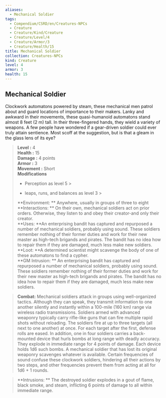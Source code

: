 ```yaml
---
aliases:
  - Mechanical Soldier
tags:
  - Compendium/CSRD/en/Creatures-NPCs
  - Creature
  - Creature/Kind/Creature
  - Creature/Level/4
  - Creature/Armor/3
  - Creature/Health/15
title: Mechanical Soldier
collection: Creatures-NPCs
kind: Creature
level: 4
armor: 3
health: 15
---
```

## Mechanical Soldier  
Clockwork automatons powered by steam, these mechanical men patrol about and guard locations of importance to their makers. Lanky and awkward in their movements, these quasi-humanoid automatons stand almost 8 feet (2 m) tall. In their three-fingered hands, they wield a variety of weapons.
A few people have wondered if a gear-driven soldier could ever truly attain sentience. Most scoff at the suggestion, but is that a gleam in the glass lens of its eye?  

  
> **Level :** 4  
> **Health :** 15  
> **Damage :** 4 points  
> **Armor :** 3  
> **Movement :** Short  
> **Modifications**  
>- Perception as level 5 >
>  
>- leaps, runs, and balances as level 3 >
>  
> **Environment: ** Anywhere, usually in groups of three to eight  
> **Interactions: ** On their own, mechanical soldiers act on prior orders. Otherwise, they listen to and obey their creator-and only their creator.  
> **Uses: **An enterprising bandit has captured and repurposed a number of mechanical soldiers, probably using sound. These soldiers remember nothing of their former duties and work for their new master as high-tech brigands and pirates. The bandit has no idea how to repair them if they are damaged, much less make new soldiers.  
> **Loot: **A determined scientist might scavenge the body of one of these automatons to find a cypher.  
> **GM Intrusion: ** An enterprising bandit has captured and repurposed a number of mechanical soldiers, probably using sound. These soldiers remember nothing of their former duties and work for their new master as high-tech brigands and pirates. The bandit has no idea how to repair them if they are damaged, much less make new soldiers.  

> **Combat:** 
> Mechanical soldiers attack in groups using well-organized tactics. Although they can speak, they transmit information to one another silently and instantly within a 100-mile (160 km) range via wireless radio transmissions.
Soldiers armed with advanced weaponry typically carry rifle-like guns that can fire multiple rapid shots without reloading. The soldiers fire at up to three targets (all next to one another) at once. For each target after the first, defense rolls are eased.
In addition, one in four soldiers carries a back-mounted device that hurls bombs at long range with deadly accuracy. They explode in immediate range for
4 points of damage. Each device holds 1d6
such bombs.
A mechanical soldier that has lost its original weaponry scavenges whatever is available.
Certain frequencies of sound confuse these clockwork soldiers, hindering all their actions by two steps, and other frequencies prevent them from acting at all for 1d6 + 1 rounds.  
  

> **Intrusions: ** 
> The destroyed soldier explodes in a gout of flame, black smoke, and steam, inflicting 6 points of damage to all within immediate range.  
